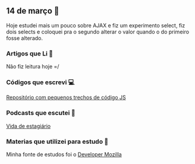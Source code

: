 ## 14 de março :pushpin:

Hoje estudei mais um pouco sobre AJAX e fiz um experimento select, fiz dois selects e coloquei pra o segundo alterar o valor quando o do primeiro fosse alterado.

### Artigos que Li :newspaper:

Não fiz leitura hoje =/

### Códigos que escrevi :computer:

[Repositório com pequenos trechos de código JS](https://github.com/crisgon/Javascript-Experiments)


### Podcasts que escutei :musical_note:

[Vida de estagiário](https://hipsters.tech/vida-de-estagiario-hipsters-85/)

### Materias que utilizei para estudo :scroll:

Minha fonte de estudos foi o [Developer Mozilla](https://developer.mozilla.org/pt-BR/docs)









